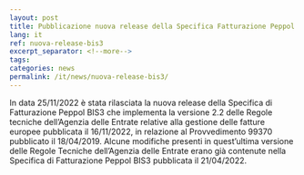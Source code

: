 ```yaml
---
layout: post
title: Pubblicazione nuova release della Specifica Fatturazione Peppol BIS3
lang: it
ref: nuova-release-bis3
excerpt_separator: <!--more-->
tags:
categories: news
permalink: /it/news/nuova-release-bis3/
---
```

In data 25/11/2022 è stata rilasciata la nuova release della Specifica di Fatturazione Peppol BIS3 che implementa la versione 2.2 delle Regole tecniche dell’Agenzia delle Entrate relative alla gestione delle fatture europee pubblicata il 16/11/2022, in relazione al Provvedimento 99370 pubblicato il 18/04/2019. Alcune modifiche presenti in quest’ultima versione delle Regole Tecniche dell’Agenzia delle Entrate erano già contenute nella Specifica di Fatturazione Peppol BIS3 pubblicata il 21/04/2022.
